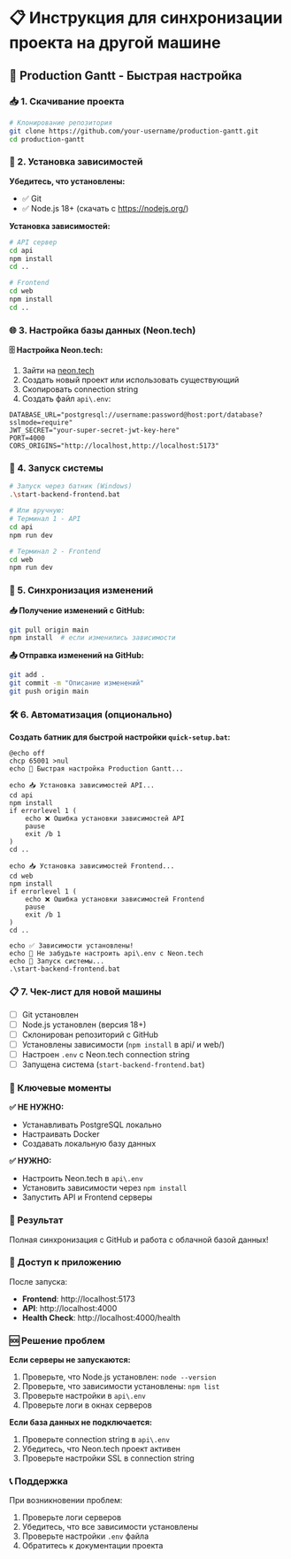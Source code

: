 # 📋 Инструкция для синхронизации проекта на другой машине

## 🎯 Production Gantt - Быстрая настройка

### 📥 1. Скачивание проекта

```bash
# Клонирование репозитория
git clone https://github.com/your-username/production-gantt.git
cd production-gantt
```

### 🔧 2. Установка зависимостей

**Убедитесь, что установлены:**
- ✅ Git
- ✅ Node.js 18+ (скачать с https://nodejs.org/)

**Установка зависимостей:**

```bash
# API сервер
cd api
npm install
cd ..

# Frontend
cd web  
npm install
cd ..
```

### 🌐 3. Настройка базы данных (Neon.tech)

**🗄️ Настройка Neon.tech:**

1. Зайти на [neon.tech](https://neon.tech)
2. Создать новый проект или использовать существующий
3. Скопировать connection string
4. Создать файл `api\.env`:

```env
DATABASE_URL="postgresql://username:password@host:port/database?sslmode=require"
JWT_SECRET="your-super-secret-jwt-key-here"
PORT=4000
CORS_ORIGINS="http://localhost,http://localhost:5173"
```

### 🚀 4. Запуск системы

```bash
# Запуск через батник (Windows)
.\start-backend-frontend.bat

# Или вручную:
# Терминал 1 - API
cd api
npm run dev

# Терминал 2 - Frontend  
cd web
npm run dev
```

### 🔄 5. Синхронизация изменений

**📥 Получение изменений с GitHub:**
```bash
git pull origin main
npm install  # если изменились зависимости
```

**📤 Отправка изменений на GitHub:**
```bash
git add .
git commit -m "Описание изменений"
git push origin main
```

### 🛠️ 6. Автоматизация (опционально)

**Создать батник для быстрой настройки `quick-setup.bat`:**

```batch
@echo off
chcp 65001 >nul
echo 🚀 Быстрая настройка Production Gantt...

echo 📥 Установка зависимостей API...
cd api
npm install
if errorlevel 1 (
    echo ❌ Ошибка установки зависимостей API
    pause
    exit /b 1
)
cd ..

echo 📥 Установка зависимостей Frontend...
cd web
npm install
if errorlevel 1 (
    echo ❌ Ошибка установки зависимостей Frontend
    pause
    exit /b 1
)
cd ..

echo ✅ Зависимости установлены!
echo 🔧 Не забудьте настроить api\.env с Neon.tech
echo 🚀 Запуск системы...
.\start-backend-frontend.bat
```

### 📋 7. Чек-лист для новой машины

- [ ] Git установлен
- [ ] Node.js установлен (версия 18+)
- [ ] Склонирован репозиторий с GitHub
- [ ] Установлены зависимости (`npm install` в api/ и web/)
- [ ] Настроен `.env` с Neon.tech connection string
- [ ] Запущена система (`start-backend-frontend.bat`)

### 🎯 Ключевые моменты

**✅ НЕ НУЖНО:**
- Устанавливать PostgreSQL локально
- Настраивать Docker
- Создавать локальную базу данных

**✅ НУЖНО:**
- Настроить Neon.tech в `api\.env`
- Установить зависимости через `npm install`
- Запустить API и Frontend серверы

### 🚀 Результат

Полная синхронизация с GitHub и работа с облачной базой данных!

### 🔗 Доступ к приложению

После запуска:
- **Frontend**: http://localhost:5173
- **API**: http://localhost:4000
- **Health Check**: http://localhost:4000/health

### 🆘 Решение проблем

**Если серверы не запускаются:**
1. Проверьте, что Node.js установлен: `node --version`
2. Проверьте, что зависимости установлены: `npm list`
3. Проверьте настройки в `api\.env`
4. Проверьте логи в окнах серверов

**Если база данных не подключается:**
1. Проверьте connection string в `api\.env`
2. Убедитесь, что Neon.tech проект активен
3. Проверьте настройки SSL в connection string

### 📞 Поддержка

При возникновении проблем:
1. Проверьте логи серверов
2. Убедитесь, что все зависимости установлены
3. Проверьте настройки `.env` файла
4. Обратитесь к документации проекта
